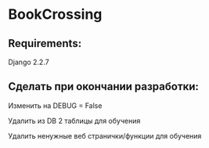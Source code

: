 # BookCrossing
## Requirements:
  Django 2.2.7

## Сделать при окончании разработки:
  Изменить на DEBUG = False 
  
  Удалить из DB 2 таблицы для обучения 
  
  Удалить ненужные веб странички/функции для обучения
